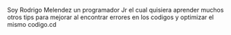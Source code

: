 Soy Rodrigo Melendez un programador Jr el cual quisiera aprender muchos otros tips para mejorar al encontrar errores en los codigos y optimizar el mismo codigo.cd